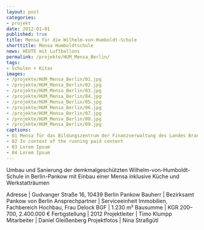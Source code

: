 ```yaml
---
layout: post
categories:
- projekt
date: 2012-01-01
published: true
title: Mensa für die Wilhelm-von-Humboldt-Schule
shorttitle: Mensa Humboldtschule
news: HEUTE mit Luftballons
permalink: /projekte/HUM_Mensa_Berlin/
tags: 
- Schulen + Kitas
images:
- /projekte/HUM_Mensa_Berlin/01.jpg
- /projekte/HUM_Mensa_Berlin/02.jpg
- /projekte/HUM_Mensa_Berlin/03.jpg
- /projekte/HUM_Mensa_Berlin/04.jpg
- /projekte/HUM_Mensa_Berlin/05.jpg
- /projekte/HUM_Mensa_Berlin/06.jpg
- /projekte/HUM_Mensa_Berlin/07.jpg
- /projekte/HUM_Mensa_Berlin/08.jpg
- /projekte/HUM_Mensa_Berlin/09.jpg
captions:
- 01 Mensa für das Bildungszentrum der Finanzverwaltung des Landes Brandenburg
- 02 In context of the running paid content
- 03 Lorem Ipsum
- 04 Lorem Ipsum
---
```

Umbau und Sanierung der demkmalgeschützten Wilhelm-von-Humboldt-Schule in Berlin-Pankow mit Einbau einer Mensa inklusive Küche und Werkstatträumen

Adresse			|	Gudvanger Straße 16, 10439 Berlin Pankow
Bauherr			|	Bezirksamt Pankow von Berlin
Ansprechpartner	|	Serviceeinheit Immobilien, Fachbereich Hochbau, Frau Delock
BGF				|	1.230 m²
Bausumme		|	KGR 200–700, 2.400.000 €
Fertigstellung	|	2012
Projektleiter	|	Timo Klumpp
Mitarbeiter		|	Daniel Gleißenberg
Projektfotos	|	Nina Straßgütl